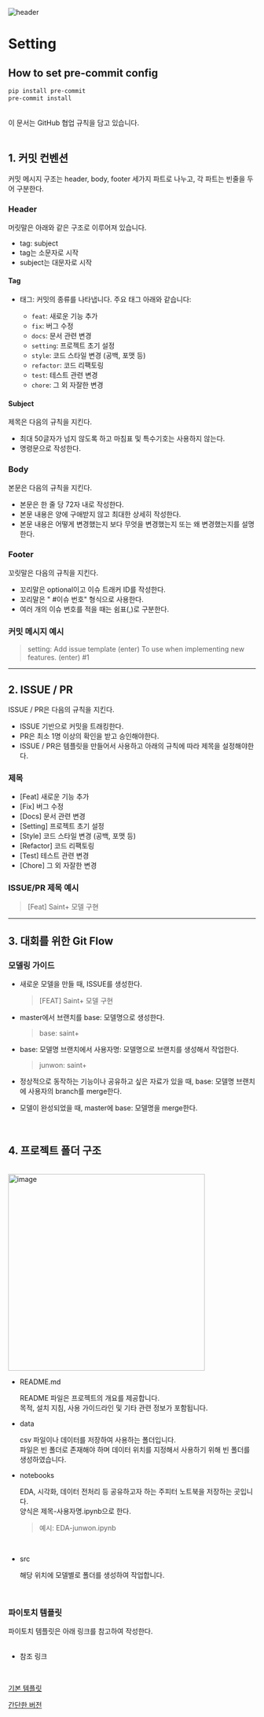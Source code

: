 ![header](https://capsule-render.vercel.app/api?type=rounded&color=0:81ed89,100:06c007&text=GitHub%20협업%20규칙&height=150&fontSize=80&fontColor=d3ffd8)

# Setting
## How to set pre-commit config

```bash
pip install pre-commit
pre-commit install
```

<br>
이 문서는 GitHub 협업 규칙을 담고 있습니다.
<br><br>

## 1. 커밋 컨벤션
커밋 메시지 구조는 header, body, footer 세가지 파트로 나누고, 각 파트는 빈줄을 두어 구분한다.

### Header
머릿말은 아래와 같은 구조로 이루어져 있습니다.
- tag: subject
- tag는 소문자로 시작
- subject는 대문자로 시작

#### Tag
- 태그: 커밋의 종류를 나타냅니다. 주요 태그 아래와 같습니다:

  - `feat`: 새로운 기능 추가
  - `fix`: 버그 수정
  - `docs`: 문서 관련 변경
  - `setting`: 프로젝트 초기 설정
  - `style`: 코드 스타일 변경 (공백, 포맷 등)
  - `refactor`: 코드 리팩토링
  - `test`: 테스트 관련 변경
  - `chore`: 그 외 자잘한 변경

#### Subject
제목은 다음의 규칙을 지킨다.

- 최대 50글자가 넘지 않도록 하고 마침표 및 특수기호는 사용하지 않는다.
- 명령문으로 작성한다.

### Body
본문은 다음의 규칙을 지킨다.

- 본문은 한 줄 당 72자 내로 작성한다.
- 본문 내용은 양에 구애받지 않고 최대한 상세히 작성한다.
- 본문 내용은 어떻게 변경했는지 보다 무엇을 변경했는지 또는 왜 변경했는지를 설명한다.

### Footer
꼬릿말은 다음의 규칙을 지킨다.

- 꼬리말은 optional이고 이슈 트래커 ID를 작성한다.
- 꼬리말은 " #이슈 번호" 형식으로 사용한다.
- 여러 개의 이슈 번호를 적을 때는 쉼표(,)로 구분한다.

### 커밋 메시지 예시
>setting: Add issue template
> (enter)
>To use when implementing new features.
> (enter)
> #1
 
---

## 2. ISSUE / PR
ISSUE / PR은 다음의 규칙을 지킨다.
- ISSUE 기반으로 커밋을 트래킹한다.
- PR은 최소 1명 이상의 확인을 받고 승인해야한다.
- ISSUE / PR은 템플릿을 만들어서 사용하고 아래의 규칙에 따라 제목을 설정해야한다.

### 제목

  - [Feat] 새로운 기능 추가
  - [Fix] 버그 수정
  - [Docs] 문서 관련 변경
  - [Setting] 프로젝트 초기 설정
  - [Style] 코드 스타일 변경 (공백, 포맷 등)
  - [Refactor] 코드 리팩토링
  - [Test] 테스트 관련 변경
  - [Chore] 그 외 자잘한 변경

### ISSUE/PR 제목 예시
> [Feat] Saint+ 모델 구현 
---

## 3. 대회를 위한 Git Flow

### 모델링 가이드

- 새로운 모델을 만들 때, ISSUE를 생성한다. 
     >[FEAT] Saint+ 모델 구현
- master에서 브랜치를 base: 모델명으로 생성한다.
    >base: saint+
- base: 모델명 브랜치에서 사용자명: 모델명으로 브랜치를 생성해서 작업한다.
    >junwon: saint+
- 정상적으로 동작하는 기능이나 공유하고 싶은 자료가 있을 때, base: 모델명 브랜치에 사용자의 branch를 merge한다.

- 모델이 완성되었을 때, master에 base: 모델명을 merge한다.
<br>

## 4. 프로젝트 폴더 구조 
<br>
<img width="400" alt="image" src="https://github.com/boostcampaitech5/level2_movierecommendation-recsys-01/assets/69078499/ec79e214-73d7-4623-8ea5-edeb0949aa3b">
<br>

- README.md

    README 파일은 프로젝트의 개요를 제공합니다.
    <br>
    목적, 설치 지침, 사용 가이드라인 및 기타 관련 정보가 포함됩니다.

- data

    csv 파일이나 데이터를 저장하여 사용하는 폴더입니다.
    <br>
    파일은 빈 폴더로 존재해야 하며 데이터 위치를 지정해서 사용하기 위해 빈 폴더를 생성하였습니다.

- notebooks

    EDA, 시각화, 데이터 전처리 등 공유하고자 하는 주피터 노트북을 저장하는 곳입니다.
    <br>
    양식은 제목-사용자명.ipynb으로 한다.
    <br>
    >예시: EDA-junwon.ipynb
<br>

- src

    해당 위치에 모델별로 폴더를 생성하여 작업합니다.
<br>

### 파이토치 템플릿
파이토치 템플릿은 아래 링크를 참고하여 작성한다.
<br><br>

- 참조 링크
<br>

[기본 템플릿](https://github.com/victoresque/pytorch-template)
<br>

[간단한 버전](https://smha-61749.medium.com/pytorch-%EB%A8%B8%EC%8B%A0%EB%9F%AC%EB%8B%9D-%EB%94%A5%EB%9F%AC%EB%8B%9D-%ED%94%84%EB%A1%9C%EC%A0%9D%ED%8A%B8-%EC%84%A4%EA%B3%84%ED%95%98%EA%B3%A0-%ED%85%9C%ED%94%8C%EB%A6%BF-%EA%B5%AC%EC%84%B1%ED%95%98%EA%B8%B0-ccf222552e63)

<br>
